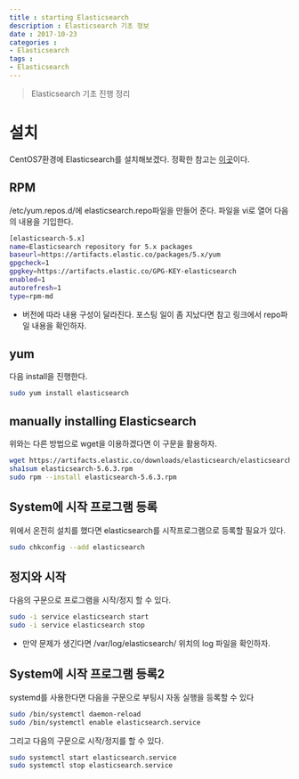 ```yaml
---
title : starting Elasticsearch
description : Elasticsearch 기초 정보
date : 2017-10-23
categories :
- Elasticsearch
tags :
- Elasticsearch
---
```


> Elasticsearch 기초 진행 정리


# 설치
CentOS7환경에 Elasticsearch를 설치해보겠다.
정확한 참고는 [이곳](https://www.elastic.co/guide/en/elasticsearch/reference/current/rpm.html#install-rpm)이다.
## RPM
/etc/yum.repos.d/에 elasticsearch.repo파일을 만들어 준다.
파일을 vi로 열어 다음의 내용을 기입한다.
```sh
[elasticsearch-5.x]
name=Elasticsearch repository for 5.x packages
baseurl=https://artifacts.elastic.co/packages/5.x/yum
gpgcheck=1
gpgkey=https://artifacts.elastic.co/GPG-KEY-elasticsearch
enabled=1
autorefresh=1
type=rpm-md
```
- 버전에 따라 내용 구성이 달라진다. 포스팅 일이 좀 지났다면 참고 링크에서 repo파일 내용을 확인하자.
## yum
다음 install을 진행한다.
```sh
sudo yum install elasticsearch
```
## manually installing Elasticsearch
위와는 다른 방법으로 wget을 이용하겠다면 이 구문을 활용하자.
```sh
wget https://artifacts.elastic.co/downloads/elasticsearch/elasticsearch-5.6.3.rpm
sha1sum elasticsearch-5.6.3.rpm
sudo rpm --install elasticsearch-5.6.3.rpm
```
## System에 시작 프로그램 등록
위에서 온전히 설치를 했다면 elasticsearch를 시작프로그램으로 등록할 필요가 있다.
```sh
sudo chkconfig --add elasticsearch
```

## 정지와 시작
다음의 구문으로 프로그램을 시작/정지 할 수 있다.
```sh
sudo -i service elasticsearch start
sudo -i service elasticsearch stop
```
- 만약 문제가 생긴다면 /var/log/elasticsearch/ 위치의 log 파일을 확인하자.

## System에 시작 프로그램 등록2
systemd를 사용한다면 다음을 구문으로 부팅시 자동 실행을 등록할 수 있다
```sh
sudo /bin/systemctl daemon-reload
sudo /bin/systemctl enable elasticsearch.service
```
그리고 다음의 구문으로 시작/정지를 할 수 있다.
```sh
sudo systemctl start elasticsearch.service
sudo systemctl stop elasticsearch.service
```
